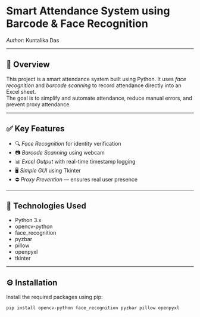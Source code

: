 # Smart Attendance System using Barcode & Face Recognition  
*Author*: Kuntalika Das

---

## 🧾 Overview

This project is a smart attendance system built using Python. It uses *face recognition* and *barcode scanning* to record attendance directly into an Excel sheet.  
The goal is to simplify and automate attendance, reduce manual errors, and prevent proxy attendance.

---

## ✅ Key Features

- 🔍 *Face Recognition* for identity verification
- 📷 *Barcode Scanning* using webcam
- 📊 *Excel Output* with real-time timestamp logging
- 🖥️ *Simple GUI* using Tkinter
- ⛔ *Proxy Prevention* — ensures real user presence

---

## 🔧 Technologies Used

- Python 3.x  
- opencv-python  
- face_recognition  
- pyzbar  
- pillow  
- openpyxl  
- tkinter

---

## ⚙️ Installation

Install the required packages using pip:

```bash
pip install opencv-python face_recognition pyzbar pillow openpyxl

